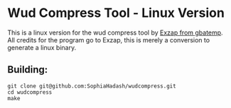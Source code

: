 # Wud Compress Tool - Linux Version

This is a linux version for the wud compress tool by [Exzap from gbatemp](https://gbatemp.net/threads/wii-u-image-wud-compression-tool.397901/).
All credits for the program go to Exzap, this is merely a conversion to generate a linux binary.

## Building:

```
git clone git@github.com:SophiaHadash/wudcompress.git
cd wudcompress
make
```
